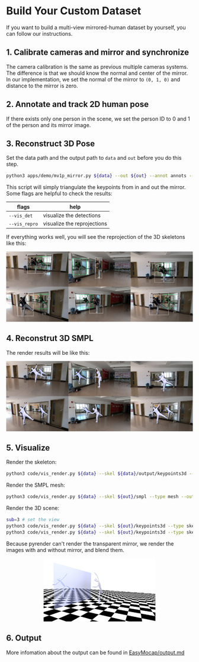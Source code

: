 <!--
 * @Date: 2021-03-30 15:01:36
 * @Author: Qing Shuai
 * @LastEditors: Qing Shuai
 * @LastEditTime: 2021-04-14 14:18:42
 * @FilePath: /Mirrored-Human-public/doc/custom.md
-->
# Build Your Custom Dataset

If you want to build a multi-view mirrored-human dataset by yourself, you can follow our instructions.

## 1. Calibrate cameras and mirror and synchronize

The camera calibration is the same as previous multiple cameras systems. 
The difference is that we should know the normal and center of the mirror.
In our implementation, we set the normal of the mirror to `(0, 1, 0)` and distance to the mirror is zero.

## 2. Annotate and track 2D human pose

If there exists only one person in the scene, we set the person ID to 0 and 1 of the person and its mirror image.

## 3. Reconstruct 3D Pose
Set the data path and the output path to `data` and `out` before you do this step.

```bash
python3 apps/demo/mv1p_mirror.py ${data} --out ${out} --annot annots --verbose --vis_smpl --skel --sub_vis 3 --vis_repro --body body15 --vis_det --opts reg_shapes 2e-3 smooth_body 5e-1 smooth_poses 1e-1 reg_poses_zero 1e-3
```

This script will simply triangulate the keypoints from in and out the mirror. Some flags are helpful to check the results:

|flags|help|
|----|----|
|`--vis_det`|visualize the detections|
|`--vis_repro`|visualize the reprojections|

If everything works well, you will see the reprojection of the 3D skeletons like this:

![repro](assets/000530_skel.jpg)

## 4. Reconstrut 3D SMPL

The render results will be like this:

![smpl](assets/000530_mesh.jpg)

## 5. Visualize
Render the skeleton:
```bash
python3 code/vis_render.py ${data} --skel ${data}/output/keypoints3d --type skel --body body25 --out ${data}/output
```
Render the SMPL mesh:
```bash
python3 code/vis_render.py ${data} --skel ${out}/smpl --type mesh --out ${out}/ --add_back --scene none
```

Render the 3D scene:
```bash
sub=3 # set the view
python3 code/vis_render.py ${data} --skel ${out}/keypoints3d --type skel --body body25 --sub ${sub} --out ${out}/ground --scene ground
python3 code/vis_render.py ${data} --skel ${out}/keypoints3d --type skel --body body25 --sub ${sub} --out ${out}/mirror --scene calib
```
Because pyrender can't render the transparent mirror, we render the images with and without mirror, and blend them.

<p style="text-align:center;">
  <img src="assets/000530_mirror.jpg" width="60%" />
</p>

## 6. Output

More infomation about the output can be found in [EasyMocap/output.md](https://github.com/zju3dv/EasyMocap/blob/master/doc/02_output.md)